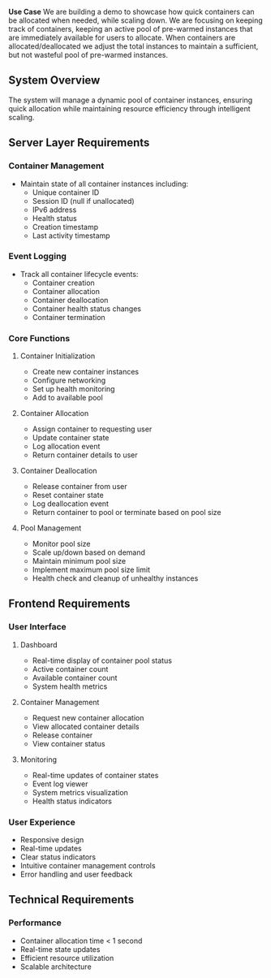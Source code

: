 **Use Case**
We are building a demo to showcase how quick containers can be allocated when needed, while scaling down.
We are focusing on keeping track of containers, keeping an active pool of pre-warmed instances that are immediately available for users to allocate. When containers are allocated/deallocated we adjust the total instances to maintain a sufficient, but not wasteful pool of pre-warmed instances.

## System Overview
The system will manage a dynamic pool of container instances, ensuring quick allocation while maintaining resource efficiency through intelligent scaling.

## Server Layer Requirements

### Container Management
- Maintain state of all container instances including:
  - Unique container ID
  - Session ID (null if unallocated)
  - IPv6 address
  - Health status
  - Creation timestamp
  - Last activity timestamp

### Event Logging
- Track all container lifecycle events:
  - Container creation
  - Container allocation
  - Container deallocation
  - Container health status changes
  - Container termination

### Core Functions
1. Container Initialization
   - Create new container instances
   - Configure networking
   - Set up health monitoring
   - Add to available pool

2. Container Allocation
   - Assign container to requesting user
   - Update container state
   - Log allocation event
   - Return container details to user

3. Container Deallocation
   - Release container from user
   - Reset container state
   - Log deallocation event
   - Return container to pool or terminate based on pool size

4. Pool Management
   - Monitor pool size
   - Scale up/down based on demand
   - Maintain minimum pool size
   - Implement maximum pool size limit
   - Health check and cleanup of unhealthy instances

## Frontend Requirements

### User Interface
1. Dashboard
   - Real-time display of container pool status
   - Active container count
   - Available container count
   - System health metrics

2. Container Management
   - Request new container allocation
   - View allocated container details
   - Release container
   - View container status

3. Monitoring
   - Real-time updates of container states
   - Event log viewer
   - System metrics visualization
   - Health status indicators

### User Experience
- Responsive design
- Real-time updates
- Clear status indicators
- Intuitive container management controls
- Error handling and user feedback

## Technical Requirements

### Performance
- Container allocation time < 1 second
- Real-time state updates
- Efficient resource utilization
- Scalable architecture

